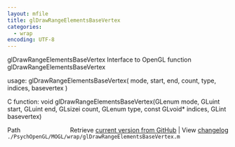 ```yaml
---
layout: mfile
title: glDrawRangeElementsBaseVertex
categories:
  - wrap
encoding: UTF-8
---
```


glDrawRangeElementsBaseVertex  Interface to OpenGL function glDrawRangeElementsBaseVertex

usage:  glDrawRangeElementsBaseVertex\( mode, start, end, count, type, indices, basevertex \)

C function:  void glDrawRangeElementsBaseVertex\(GLenum mode, GLuint start, GLuint end, GLsizei count, GLenum type, const GLvoid\* indices, GLint basevertex\)


<div class="code_header" style="text-align:right;">
  <span style="float:left;">Path&nbsp;&nbsp;</span> <span class="counter">Retrieve <a href=
  "https://raw.github.com/Psychtoolbox-3/Psychtoolbox-3/beta/./PsychOpenGL/MOGL/wrap/glDrawRangeElementsBaseVertex.m">current version from GitHub</a> | View <a href=
  "https://github.com/Psychtoolbox-3/Psychtoolbox-3/commits/beta/./PsychOpenGL/MOGL/wrap/glDrawRangeElementsBaseVertex.m">changelog</a></span>
</div>
<div class="code">
  <code>./PsychOpenGL/MOGL/wrap/glDrawRangeElementsBaseVertex.m</code>
</div>
